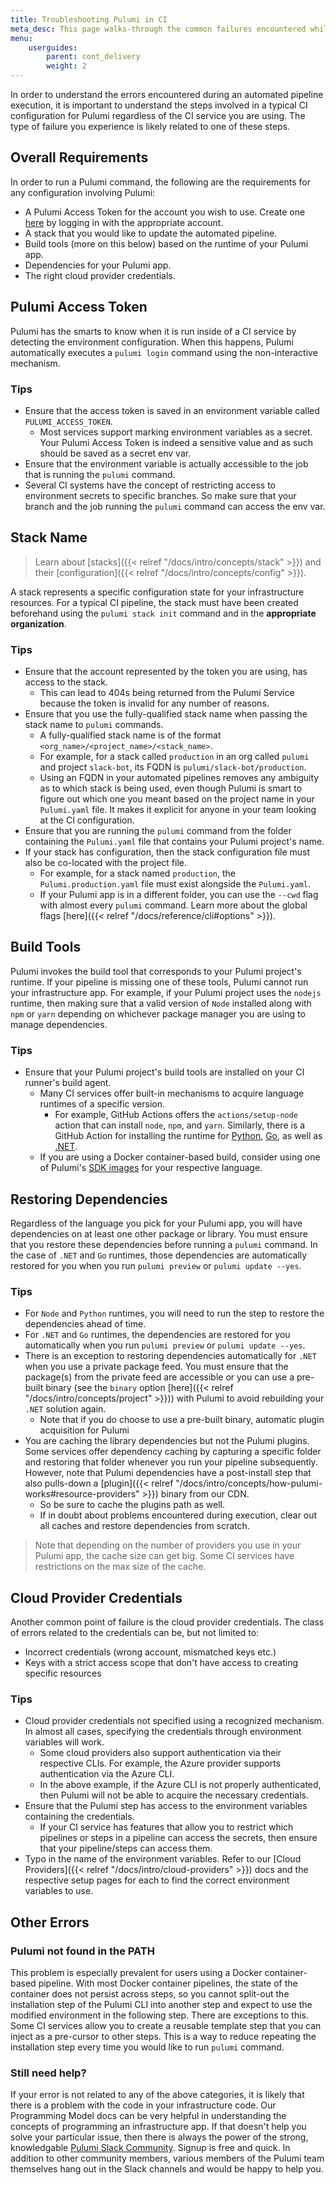 ```yaml
---
title: Troubleshooting Pulumi in CI
meta_desc: This page walks-through the common failures encountered while running Pulumi in CI, as well as tips on how to fix them.
menu:
    userguides:
        parent: cont_delivery
        weight: 2
---
```


In order to understand the errors encountered during an automated pipeline execution, it is important to understand
the steps involved in a typical CI configuration for Pulumi regardless of the CI service you are using.
The type of failure you experience is likely related to one of these steps.

## Overall Requirements

In order to run a Pulumi command, the following are the requirements for any configuration involving Pulumi:

* A Pulumi Access Token for the account you wish to use.
Create one [here](https://app.pulumi.com/account/tokens) by logging in with the appropriate account.
* A stack that you would like to update the automated pipeline.
* Build tools (more on this below) based on the runtime of your Pulumi app.
* Dependencies for your Pulumi app.
* The right cloud provider credentials.

## Pulumi Access Token

Pulumi has the smarts to know when it is run inside of a CI service by detecting the environment configuration. When this happens,
Pulumi automatically executes a `pulumi login` command using the non-interactive mechanism.

### Tips

* Ensure that the access token is saved in an environment variable called `PULUMI_ACCESS_TOKEN`.
  * Most services support marking environment variables as a secret. Your Pulumi Access Token is indeed a sensitive value
  and as such should be saved as a secret env var.
* Ensure that the environment variable is actually accessible to the job that is running the `pulumi` command.
* Several CI systems have the concept of restricting access to environment secrets to specific branches. So make sure that your branch and the job
running the `pulumi` command can access the env var.

## Stack Name

> Learn about [stacks]({{< relref "/docs/intro/concepts/stack" >}}) and their [configuration]({{< relref "/docs/intro/concepts/config" >}}).

A stack represents a specific configuration state for your infrastructure resources. For a typical CI pipeline, the stack must have been created
beforehand using the `pulumi stack init` command and in the **appropriate organization**.

### Tips

* Ensure that the account represented by the token you are using, has access to the stack.
  * This can lead to 404s being returned from the Pulumi Service because the token is invalid for any number of reasons.
* Ensure that you use the fully-qualified stack name when passing the stack name to `pulumi` commands.
  * A fully-qualified stack name is of the format `<org_name>/<project_name>/<stack_name>`.
  * For example, for a stack called `production` in an org called `pulumi` and project `slack-bot`, its FQDN is `pulumi/slack-bot/production`.
  * Using an FQDN in your automated pipelines removes any ambiguity as to which stack is being used, even though Pulumi is smart to figure out
  which one you meant based on the project name in your `Pulumi.yaml` file. It makes it explicit for anyone in your team looking at the CI configuration.
* Ensure that you are running the `pulumi` command from the folder containing the `Pulumi.yaml` file that contains your Pulumi project's name.
* If your stack has configuration, then the stack configuration file must also be co-located with the project file.
  * For example, for a stack named `production`, the `Pulumi.production.yaml` file must exist alongside the `Pulumi.yaml`.
  * If your Pulumi app is in a different folder, you can use the `--cwd` flag with almost every `pulumi` command.
  Learn more about the global flags [here]({{< relref "/docs/reference/cli#options" >}}).

## Build Tools

Pulumi invokes the build tool that corresponds to your Pulumi project's runtime. If your pipeline is missing one of these tools,
Pulumi cannot run your infrastructure app. For example, if your Pulumi project uses the `nodejs` runtime, then making sure that a valid
version of `Node` installed along with `npm` or `yarn` depending on whichever package manager you are using to manage dependencies.

### Tips

* Ensure that your Pulumi project's build tools are installed on your CI runner's build agent.
  * Many CI services offer built-in mechanisms to acquire language runtimes of a specific version.
    * For example, GitHub Actions offers the `actions/setup-node` action that can install `node`, `npm`, and `yarn`. Similarly, there is a GitHub Action for installing
    the runtime for [Python](https://github.com/actions/setup-python), [Go](https://github.com/actions/setup-go), as well as [.NET](https://github.com/actions/setup-dotnet).
  * If you are using a Docker container-based build, consider using one of Pulumi's [SDK images](https://github.com/pulumi/pulumi/tree/master/docker#sdk-images) for your respective language.

## Restoring Dependencies

Regardless of the language you pick for your Pulumi app, you will have dependencies on at least one other package or library. You must ensure that you
restore these dependencies before running a `pulumi` command. In the case of `.NET` and `Go` runtimes, those dependencies are automatically restored for you
when you run `pulumi preview` or `pulumi update --yes`.

### Tips

* For `Node` and `Python` runtimes, you will need to run the step to restore the dependencies ahead of time.
* For `.NET` and `Go` runtimes, the dependencies are restored for you automatically when you run `pulumi preview` or `pulumi update --yes`.
* There is an exception to restoring dependencies automatically for `.NET` when you use a private package feed. You must ensure that the
package(s) from the private feed are accessible or you can use a pre-built binary (see the `binary` option [here]({{< relref "/docs/intro/concepts/project" >}})) with Pulumi to avoid rebuilding your `.NET` solution again.
  * Note that if you do choose to use a pre-built binary, automatic plugin acquisition for Pulumi
* You are caching the library dependencies but not the Pulumi plugins. Some services offer dependency caching by capturing a specific folder and restoring
that folder whenever you run your pipeline subsequently. However, note that Pulumi dependencies have a post-install step that also pulls-down
a [plugin]({{< relref "/docs/intro/concepts/how-pulumi-works#resource-providers" >}}) binary from our CDN.
  * So be sure to cache the plugins path as well.
  * If in doubt about problems encountered during execution, clear out all caches and restore dependencies from scratch.

> Note that depending on the number of providers you use in your Pulumi app, the cache size can get big. Some CI services have
> restrictions on the max size of the cache.

## Cloud Provider Credentials

Another common point of failure is the cloud provider credentials. The class of errors related to the credentials can be, but not limited to:

* Incorrect credentials (wrong account, mismatched keys etc.)
* Keys with a strict access scope that don't have access to creating specific resources

### Tips

* Cloud provider credentials not specified using a recognized mechanism. In almost all cases, specifying the credentials through environment variables will work.
  * Some cloud providers also support authentication via their respective CLIs. For example, the Azure provider supports authentication via the Azure CLI.
  * In the above example, if the Azure CLI is not properly authenticated, then Pulumi will not be able to acquire the necessary credentials.
* Ensure that the Pulumi step has access to the environment variables containing the credentials.
  * If your CI service has features that allow you to restrict which pipelines or steps in a pipeline can access the secrets, then ensure that
  your pipeline/steps can access them.
* Typo in the name of the environment variables. Refer to our [Cloud Providers]({{< relref "/docs/intro/cloud-providers" >}}) docs and the respective setup pages for each to find the correct
environment variables to use.

## Other Errors

### Pulumi not found in the PATH

This problem is especially prevalent for users using a Docker container-based pipeline. With most Docker container pipelines, the state of the container
does not persist across steps, so you cannot split-out the installation step of the Pulumi CLI into another step and expect to use the modified environment
in the following step. There are exceptions to this. Some CI services allow you to create a reusable template step that you can inject as a pre-cursor to other
steps. This is a way to reduce repeating the installation step every time you would like to run `pulumi` command.  

### Still need help?

If your error is not related to any of the above categories, it is likely that there is a problem with the code in your infrastructure code.
Our Programming Model docs can be very helpful in understanding the concepts of programming an infrastructure app. If that doesn't help you solve your
particular issue, then there is always the power of the strong, knowledgable [Pulumi Slack Community](https://slack.pulumi.com). Signup is free and quick. In addition to other
community members, various members of the Pulumi team themselves hang out in the Slack channels and would be happy to help you.
